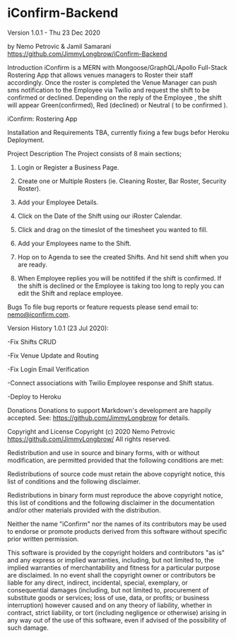 # iConfirm-Backend
Version 1.0.1 - Thu 23 Dec 2020

by Nemo Petrovic & Jamil Samarani
https://github.com/JimmyLongbrow/iConfirm-Backend

Introduction
iConfirm is a MERN with Mongoose/GraphQL/Apollo Full-Stack Rostering App that allows venues managers to Roster their staff accordingly. Once the roster is completed the Venue Manager can push sms notification to the Employee via Twilio and request the shift to be confirmed or declined. Depending on the reply of the Employee , the shift will appear Green(confirmed), Red (declined) or Neutral ( to be confirmed ).

iConfirm: Rostering App

Installation and Requirements
TBA, currently fixing a few bugs befor Heroku Deployment.


Project Description
The Project consists of 8 main sections;

1. Login or Register a Business Page.

2. Create one or Multiple Rosters (ie. Cleaning Roster, Bar Roster, Security Roster).

3. Add your Employee Details.

4. Click on the Date of the Shift using our iRoster Calendar.

5. Click and drag on the timeslot of the timesheet you wanted to fill.

6. Add your Employees name to the Shift.

7. Hop on to Agenda to see the created Shifts. And hit send shift when you are ready.

8. When Employee replies you will be notitifed if the shift is confirmed. If the shift is declined or the Employee is taking too long to reply you can edit the Shift and replace employee.

Bugs
To file bug reports or feature requests please send email to: nemo@iconfirm.com.

Version History
1.0.1 (23 Jul 2020):

-Fix Shifts CRUD

-Fix Venue Update and Routing

-Fix Login Email Verification

-Connect associations with Twilio Employee response and Shift status.

-Deploy to Heroku

Donations
Donations to support Markdown's development are happily accepted. See: https://github.com/JimmyLongbrow for details.

Copyright and License
Copyright (c) 2020 Nemo Petrovic
https://github.com/JimmyLongbrow/
All rights reserved.

Redistribution and use in source and binary forms, with or without modification, are permitted provided that the following conditions are met:

Redistributions of source code must retain the above copyright notice, this list of conditions and the following disclaimer.

Redistributions in binary form must reproduce the above copyright notice, this list of conditions and the following disclaimer in the documentation and/or other materials provided with the distribution.

Neither the name "iConfirm" nor the names of its contributors may be used to endorse or promote products derived from this software without specific prior written permission.

This software is provided by the copyright holders and contributors "as is" and any express or implied warranties, including, but not limited to, the implied warranties of merchantability and fitness for a particular purpose are disclaimed. In no event shall the copyright owner or contributors be liable for any direct, indirect, incidental, special, exemplary, or consequential damages (including, but not limited to, procurement of substitute goods or services; loss of use, data, or profits; or business interruption) however caused and on any theory of liability, whether in contract, strict liability, or tort (including negligence or otherwise) arising in any way out of the use of this software, even if advised of the possibility of such damage.
